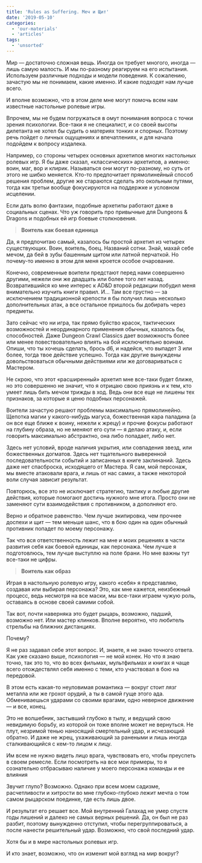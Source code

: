 ```yaml
---
title: 'Rules as Suffering. Меч и Щит'
date: '2019-05-10'
categories:
  - 'our-materials'
  - 'articles'
tags:
  - 'unsorted'
---
```


Мир — достаточно сложная вещь. Иногда он требует многого, иногда — лишь самую малость. И мы по-разному реагируем на его испытания. Используем различные подходы и модели поведения. К сожалению, зачастую мы не понимаем, какие именно. И какие подходят нам лучше всего.

И вполне возможно, что в этом деле мне могут помочь всем нам известные настольные ролевые игры.

Впрочем, мы не будем погружаться в омут понимания вопроса с точки зрения психологии. Все-таки я не специалист, и со своей высоты дилетанта не хотел бы судить о материях тонких и спорных. Поэтому речь пойдет о личных ощущениях и впечатлениях, и для начала подойдем к вопросу издалека.

Например, со стороны четырех основных архетипов многих настольных ролевых игр. Я бы даже сказал, «классических» архетипов, а именно: воин, маг, вор и клирик. Называться они могут по-разному, но суть от этого не шибко меняется. Кто-то предпочитает прямолинейный способ решения проблем, другие же стараются сделать это окольным путями, тогда как третьи вообще фокусируются на поддержке и условном исцелении.

Если дать волю фантазии, подобные архетипы работают даже в социальных сценах. Что уж говорить про привычные для Dungeons & Dragons и подобных ей игр боевые столкновения.

> **Воитель как боевая единица**

Да, я предпочитаю самый, казалось бы простой архетип из четырех существующих. Воин, воитель, боец. Названий сотни. Знай, махай себе мечом, да бей в зубы башенным щитом или латной перчаткой. Но почему-то именно в этом для меня кроется особое очарование.

Конечно, современные воители предстают перед нами совершенно другими, нежели они же двадцать или более того лет назад. Возвратившийся ко мне интерес к AD&D второй редакции побудил меня внимательно изучить книги правил. И… Там все грустно — за исключением традиционной крепости я бы получил лишь несколько дополнительных атак, а все остальное пришлось бы добирать через предметы.

Зато сейчас что ни игра, так прямо буйство красок, тактических возможностей и неординарного применения обычных, казалось бы, способностей. Даже Dungeon Crawl Classics дает возможность более или менее повествовательно влиять на бой исключительно воинам. Опиши, что ты хочешь сделать, брось d6, и надейся, что выпадет 3 или более, тогда твое действие успешно. Тогда как другие вынуждены довольствоваться обычными действиями или же договариваться с Мастером.

Не скрою, что этот «расширенный» архетип мне все-таки будет ближе, но это совершенно не значит, что я отрицаю свою приязнь и к тем, кто умеет лишь бить мечом трижды в ход. Ведь они все еще не лишены тех признаков, за которые я ценю подобных персонажей.

Воители зачастую решают проблемы максимально прямолинейно. Щепотка магии у какого-нибудь магуса, божественная кара паладина (а он все еще ближе к воину, нежели к жрецу) и прочие фокусы работают на глубину образа, но не меняют его сути — я делаю атаку, и, если говорить максимально абстрактно, она либо попадает, либо нет.

Здесь нет условий, вроде наличия укрытия, или совпадения звезд, или божественных догматов. Здесь нет тщательного выверенной последовательности событий и записанных в книге заклинаний. Здесь даже нет спасброска, исходящего от Мастера. Я сам, мой персонаж, мы вместе атаковали врага, и лишь от нас самих, а также некоторой воли случая зависит результат.

Повторюсь, все это не исключает стратегию, тактику и любые другие действия, которые помогают достичь нужного мне итога. Просто они не заменяют сути взаимодействия с противником, а дополняют его.

Верно и обратное равенство. Чем лучше экипировка, чем прочнее доспехи и щит — тем меньше шанс, что в бою один на один обычный противник попадет по моему персонажу.

Так что вся ответственность лежит на мне и моих решениях в части развития себя как боевой единицы, как персонажа. Чем лучше я подготовлюсь, тем лучше выступлю на поле брани. Но мне важны тут все-таки не цифры.

> **Воитель как образ**

Играя в настольную ролевую игру, какого «себя» я представляю, создавая или выбирая персонажа? Это, как мне кажется, неизбежный процесс, ведь несмотря на все маски, мы все-таки играем чужую роль, оставаясь в основе своей самими собой.

Так вот, почти наверняка это будет рыцарь, возможно, падший, возможно нет. Или мастер клинков. Вполне вероятно, что любитель стрельбы на ближних дистанциях.

Почему?

Я не раз задавал себе этот вопрос. И, знаете, я не знаю точного ответа. Как уже сказано выше, психология — не мой конек. Но что я знаю точно, так это то, что во всех фильмах, мультфильмах и книгах я чаще всего отождествлял себя именно с теми, кто участвовал в бою на передовой.

В этом есть какая-то неуловимая романтика — вокруг стоит лязг металла или же грохот орудий, а ты в самой гуще этого ада. Обмениваешься ударами со своими врагами, одно неверное движение — и все, конец.

Это не волшебник, застывший глубоко в тылу, и ведущий свою невидимую борьбу, из которой он тоже вполне может не вернуться. Не плут, незримой тенью наносящий смертельный удар, и исчезающий обратно. И даже не жрец, ухаживающий за ранеными и лишь иногда сталкивающийся с кем-то лицом к лицу.

Им всем не нужно видеть лицо врага, чувствовать его, чтобы преуспеть в своем ремесле. Если посмотреть на все мои примеры, то я сознательно отбрасываю наличие у моего персонажа команды и ее влияния

Звучит глупо? Возможно. Однако при всем моем садизме, расчетливости и хитрости во мне глубоко-глубоко лежит мечта о том самом рыцарском поединке, где есть лишь двое.

И результат его решает все. Мой внутренний Галахад не умер спустя годы лишений и далеко не самых верных решений. Да, он был не раз разбит, поэтому вынужденно отступил, чтобы перегруппироваться, а после нанести решительный удар. Возможно, что свой последний удар.

Хотя бы и в мире настольных ролевых игр.

И кто знает, возможно, что он изменит мой взгляд на мир вокруг?
